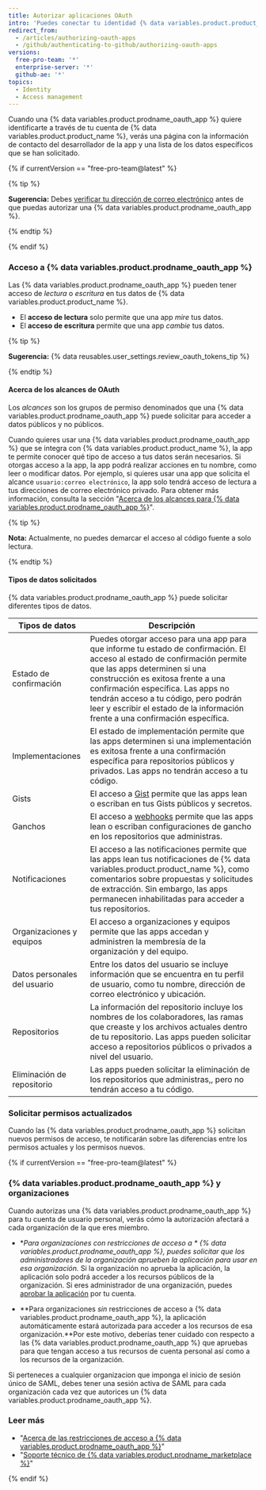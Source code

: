 ```yaml
---
title: Autorizar aplicaciones OAuth
intro: 'Puedes conectar tu identidad {% data variables.product.product_name %} con aplicaciones de terceros mediante OAuth. Al autorizar un {% data variables.product.prodname_oauth_app %}, deberías asegurarte de que confías en la aplicación, revisar quién la desarrolló y revisar los tipos de información a la que desea acceder la aplicación.'
redirect_from:
  - /articles/authorizing-oauth-apps
  - /github/authenticating-to-github/authorizing-oauth-apps
versions:
  free-pro-team: '*'
  enterprise-server: '*'
  github-ae: '*'
topics:
  - Identity
  - Access management
---
```

Cuando una {% data variables.product.prodname_oauth_app %} quiere identificarte a través de tu cuenta de {% data variables.product.product_name %}, verás una página con la información de contacto del desarrollador de la app y una lista de los datos específicos que se han solicitado.

{% if currentVersion == "free-pro-team@latest" %}

{% tip %}

**Sugerencia:** Debes [verificar tu dirección de correo electrónico](/articles/verifying-your-email-address) antes de que puedas autorizar una {% data variables.product.prodname_oauth_app %}.

{% endtip %}

{% endif %}

### Acceso a {% data variables.product.prodname_oauth_app %}

Las {% data variables.product.prodname_oauth_app %} pueden tener acceso de *lectura* o *escritura* en tus datos de {% data variables.product.product_name %}.

- El **acceso de lectura** solo permite que una app *mire* tus datos.
- El **acceso de escritura** permite que una app *cambie* tus datos.

{% tip %}

**Sugerencia:** {% data reusables.user_settings.review_oauth_tokens_tip %}

{% endtip %}

#### Acerca de los alcances de OAuth

Los *alcances* son los grupos de permiso denominados que una {% data variables.product.prodname_oauth_app %} puede solicitar para acceder a datos públicos y no públicos.

Cuando quieres usar una {% data variables.product.prodname_oauth_app %} que se integra con {% data variables.product.product_name %}, la app te permite conocer qué tipo de acceso a tus datos serán necesarios. Si otorgas acceso a la app, la app podrá realizar acciones en tu nombre, como leer o modificar datos. Por ejemplo, si quieres usar una app que solicita el alcance `usuario:correo electrónico`, la app solo tendrá acceso de lectura a tus direcciones de correo electrónico privado. Para obtener más información, consulta la sección "[Acerca de los alcances para {% data variables.product.prodname_oauth_app %}](//apps/building-integrations/setting-up-and-registering-oauth-apps/about-scopes-for-oauth-apps)".

{% tip %}

**Nota:** Actualmente, no puedes demarcar el acceso al código fuente a solo lectura.

{% endtip %}

#### Tipos de datos solicitados

{% data variables.product.prodname_oauth_app %} puede solicitar diferentes tipos de datos.

| Tipos de datos               | Descripción                                                                                                                                                                                                                                                                                                                                                   |
| ---------------------------- | ------------------------------------------------------------------------------------------------------------------------------------------------------------------------------------------------------------------------------------------------------------------------------------------------------------------------------------------------------------- |
| Estado de confirmación       | Puedes otorgar acceso para una app para que informe tu estado de confirmación. El acceso al estado de confirmación permite que las apps determinen si una construcción es exitosa frente a una confirmación específica. Las apps no tendrán acceso a tu código, pero podrán leer y escribir el estado de la información frente a una confirmación específica. |
| Implementaciones             | El estado de implementación permite que las apps determinen si una implementación es exitosa frente a una confirmación específica para repositorios públicos y privados. Las apps no tendrán acceso a tu código.                                                                                                                                              |
| Gists                        | El acceso a [Gist](https://gist.github.com) permite que las apps lean o escriban en tus Gists públicos y secretos.                                                                                                                                                                                                                                            |
| Ganchos                      | El acceso a [webhooks](/webhooks) permite que las apps lean o escriban configuraciones de gancho en los repositorios que administras.                                                                                                                                                                                                                         |
| Notificaciones               | El acceso a las notificaciones permite que las apps lean tus notificaciones de {% data variables.product.product_name %}, como comentarios sobre propuestas y solicitudes de extracción. Sin embargo, las apps permanecen inhabilitadas para acceder a tus repositorios.                                                                                 |
| Organizaciones y equipos     | El acceso a organizaciones y equipos permite que las apps accedan y administren la membresía de la organización y del equipo.                                                                                                                                                                                                                                 |
| Datos personales del usuario | Entre los datos del usuario se incluye información que se encuentra en tu perfil de usuario, como tu nombre, dirección de correo electrónico y ubicación.                                                                                                                                                                                                     |
| Repositorios                 | La información del repositorio incluye los nombres de los colaboradores, las ramas que creaste y los archivos actuales dentro de tu repositorio. Las apps pueden solicitar acceso a repositorios públicos o privados a nivel del usuario.                                                                                                                     |
| Eliminación de repositorio   | Las apps pueden solicitar la eliminación de los repositorios que administras,, pero no tendrán acceso a tu código.                                                                                                                                                                                                                                            |

### Solicitar permisos actualizados

Cuando las {% data variables.product.prodname_oauth_app %} solicitan nuevos permisos de acceso, te notificarán sobre las diferencias entre los permisos actuales y los permisos nuevos.

{% if currentVersion == "free-pro-team@latest" %}

### {% data variables.product.prodname_oauth_app %} y organizaciones

Cuando autorizas una {% data variables.product.prodname_oauth_app %} para tu cuenta de usuario personal, verás cómo la autorización afectará a cada organización de la que eres miembro.

- **Para organizaciones *con restricciones de acceso a * {% data variables.product.prodname_oauth_app %}, puedes solicitar que los administradores de la organización aprueben la aplicación para usar en esa organización.** Si la organización no aprueba la aplicación, la aplicación solo podrá acceder a los recursos públicos de la organización. Si eres administrador de una organización, puedes [aprobar la aplicación](/articles/approving-oauth-apps-for-your-organization) por tu cuenta.

- **Para organizaciones *sin* restricciones de acceso a {% data variables.product.prodname_oauth_app %}, la aplicación automáticamente estará autorizada para acceder a los recursos de esa organización.**Por este motivo, deberías tener cuidado con respecto a las {% data variables.product.prodname_oauth_app %} que apruebas para que tengan acceso a tus recursos de cuenta personal así como a los recursos de la organización.

Si perteneces a cualquier organizacion que imponga el inicio de sesión único de SAML, debes tener una sesión activa de SAML para cada organización cada vez que autorices un {% data variables.product.prodname_oauth_app %}.

### Leer más

- "[Acerca de las restricciones de acceso a {% data variables.product.prodname_oauth_app %}](/articles/about-oauth-app-access-restrictions)"
- "[Soporte técnico de {% data variables.product.prodname_marketplace %}](/articles/github-marketplace-support)"

{% endif %}
